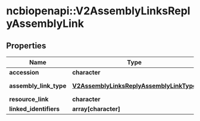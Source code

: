 # ncbiopenapi::V2AssemblyLinksReplyAssemblyLink


## Properties
Name | Type | Description | Notes
------------ | ------------- | ------------- | -------------
**accession** | **character** |  | [optional] 
**assembly_link_type** | [**V2AssemblyLinksReplyAssemblyLinkType**](v2AssemblyLinksReplyAssemblyLinkType.md) |  | [optional] [Enum: ] 
**resource_link** | **character** |  | [optional] 
**linked_identifiers** | **array[character]** |  | [optional] 


